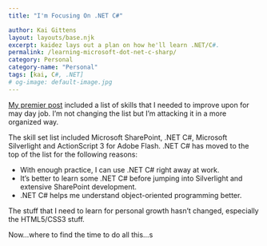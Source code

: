```yaml
---
title: "I'm Focusing On .NET C#"

author: Kai Gittens
layout: layouts/base.njk
excerpt: kaidez lays out a plan on how he'll learn .NET/C#.
permalink: /learning-microsoft-dot-net-c-sharp/
category: Personal
category-name: "Personal"
tags: [kai, C#, .NET]
# og-image: default-image.jpg
---
```

[My premier post][1] included a list of skills that I needed to improve upon for may day job. I’m not changing the list but I’m attacking it in a more organized way.

 [1]: http://kaidez.com/welcome-back/

The skill set list included Microsoft SharePoint, .NET C#, Microsoft Silverlight and ActionScript 3 for Adobe Flash. .NET C# has moved to the top of the list for the following reasons:

*   With enough practice, I can use .NET C# right away at work.
*   It’s better to learn some .NET C# before jumping into Silverlight and extensive SharePoint development.
*   .NET C# helps me understand object-oriented programming better.

The stuff that I need to learn for personal growth hasn’t changed, especially the HTML5/CSS3 stuff.

Now…where to find the time to do all this…s
